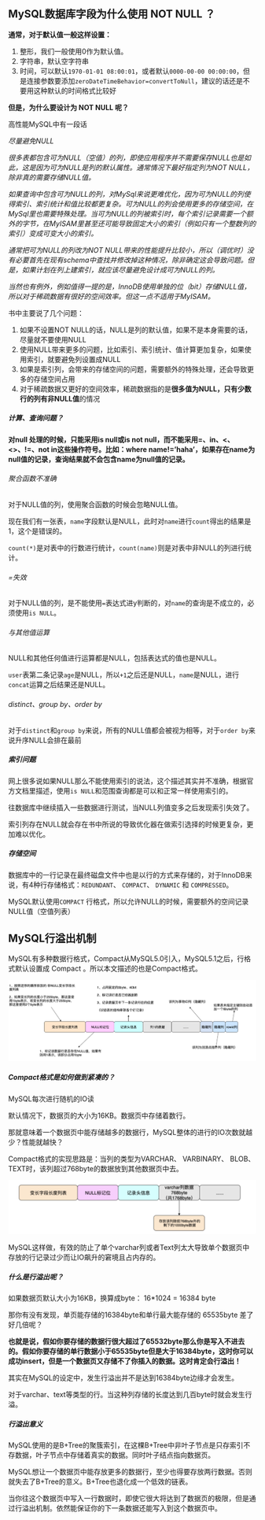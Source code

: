 ## MySQL数据库字段为什么使用 NOT NULL ？

**通常，对于默认值一般这样设置：**

1. 整形，我们一般使用0作为默认值。
2. 字符串，默认空字符串
3. 时间，可以默认`1970-01-01 08:00:01`，或者默认`0000-00-00 00:00:00`，但是连接参数要添加`zeroDateTimeBehavior=convertToNull`，建议的话还是不要用这种默认的时间格式比较好

**但是，为什么要设计为 NOT NULL 呢？**

高性能MySQL中有一段话

*尽量避免NULL*

*很多表都包含可为NULL（空值）的列，即使应用程序并不需要保存NULL也是如此，这是因为可为NULL是列的默认属性。通常情况下最好指定列为NOT NULL，除非真的需要存储NULL值。*

*如果查询中包含可为NULL的列，对MySql来说更难优化，因为可为NULL的列使得索引、索引统计和值比较都更复杂。可为NULL的列会使用更多的存储空间，在MySql里也需要特殊处理。当可为NULL的列被索引时，每个索引记录需要一个额外的字节，在MyISAM里甚至还可能导致固定大小的索引（例如只有一个整数列的索引）变成可变大小的索引。*

*通常把可为NULL的列改为NOT NULL带来的性能提升比较小，所以（调优时）没有必要首先在现有schema中查找并修改掉这种情况，除非确定这会导致问题。但是，如果计划在列上建索引，就应该尽量避免设计成可为NULL的列。*

*当然也有例外，例如值得一提的是，InnoDB使用单独的位（bit）存储NULL值，所以对于稀疏数据有很好的空间效率。但这一点不适用于MyISAM。*

书中主要说了几个问题：

1. 如果不设置NOT NULL的话，NULL是列的默认值，如果不是本身需要的话，尽量就不要使用NULL
2. 使用NULL带来更多的问题，比如索引、索引统计、值计算更加复杂，如果使用索引，就要避免列设置成NULL
3. 如果是索引列，会带来的存储空间的问题，需要额外的特殊处理，还会导致更多的存储空间占用
4. 对于稀疏数据又更好的空间效率，稀疏数据指的是**很多值为NULL，只有少数行的列有非NULL值**的情况

##### 计算、查询问题？

**对null 处理的时候，只能采用is null或is not null，而不能采用=、in、<、<>、!=、not in这些操作符号。比如：where name!=’haha’，如果存在name为null值的记录，查询结果就不会包含name为null值的记录。**

###### 聚合函数不准确

对于NULL值的列，使用聚合函数的时候会忽略NULL值。

现在我们有一张表，`name`字段默认是NULL，此时对`name`进行`count`得出的结果是1，这个是错误的。

`count(*)`是对表中的行数进行统计，`count(name)`则是对表中非NULL的列进行统计。

###### =失效

对于NULL值的列，是不能使用`=`表达式进y判断的，对`name`的查询是不成立的，必须使用`is NULL`。

###### 与其他值运算

NULL和其他任何值进行运算都是NULL，包括表达式的值也是NULL。

`user`表第二条记录`age`是NULL，所以`+1`之后还是NULL，`name`是NULL，进行`concat`运算之后结果还是NULL。

###### distinct、group by、order by

对于`distinct`和`group by`来说，所有的NULL值都会被视为相等，对于`order by`来说升序NULL会排在最前

##### 索引问题

网上很多说如果NULL那么不能使用索引的说法，这个描述其实并不准确，根据官方文档里描述，使用`is NULL`和范围查询都是可以和正常一样使用索引的。

往数据库中继续插入一些数据进行测试，当NULL列值变多之后发现索引失效了。

索引列存在NULL就会存在书中所说的导致优化器在做索引选择的时候更复杂，更加难以优化。

##### 存储空间

数据库中的一行记录在最终磁盘文件中也是以行的方式来存储的，对于InnoDB来说，有4种行存储格式：`REDUNDANT`、 `COMPACT`、 `DYNAMIC` 和 `COMPRESSED`。

MySQL默认使用`COMPACT` 行格式，所以允许NULL的时候，需要额外的空间记录NULL值（空值列表）

## MySQL行溢出机制

MySQL有多种数据行格式，Compact从MySQL5.0引入，MySQL5.1之后，行格式默认设置成 Compact 。所以本文描述的也是Compact格式。

![](./static/row-format.png)

##### Compact格式是如何做到紧凑的？

MySQL每次进行随机的IO读

默认情况下，数据页的大小为16KB。数据页中存储着数行。

那就意味着一个数据页中能存储越多的数据行，MySQL整体的进行的IO次数就越少？性能就越快？

Compact格式的实现思路是：当列的类型为VARCHAR、 VARBINARY、 BLOB、TEXT时，该列超过768byte的数据放到其他数据页中去。

![](./static/limit.png)

MySQL这样做，有效的防止了单个varchar列或者Text列太大导致单个数据页中存放的行记录过少而让IO飙升的窘境且占内存的。

##### 什么是行溢出呢？

如果数据页默认大小为16KB，换算成byte： 16*1024 = 16384 byte

那你有没有发现，单页能存储的16384byte和单行最大能存储的 65535byte 差了好几倍呢？

**也就是说，假如你要存储的数据行很大超过了65532byte那么你是写入不进去的。假如你要存储的单行数据小于65535byte但是大于16384byte，这时你可以成功insert，但是一个数据页又存储不了你插入的数据。这时肯定会行溢出！**

其实在MySQL的设定中，发生行溢出并不是达到16384byte边缘才会发生。

对于varchar、text等类型的行。当这种列存储的长度达到几百byte时就会发生行溢。

##### 行溢出意义

MySQL使用的是B+Tree的聚簇索引，在这棵B+Tree中非叶子节点是只存索引不存数据，叶子节点中存储着真实的数据。同时叶子结点指向数据页。

MySQL想让一个数据页中能存放更多的数据行，至少也得要存放两行数据。否则就失去了B+Tree的意义。B+Tree也退化成一个低效的链表。

当你往这个数据页中写入一行数据时，即使它很大将达到了数据页的极限，但是通过行溢出机制。依然能保证你的下一条数据还能写入到这个数据页中。

